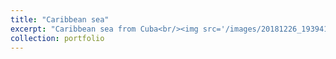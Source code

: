 ```yaml
---
title: "Caribbean sea"
excerpt: "Caribbean sea from Cuba<br/><img src='/images/20181226_193941840_iOS.jpg'>"
collection: portfolio
---
```


